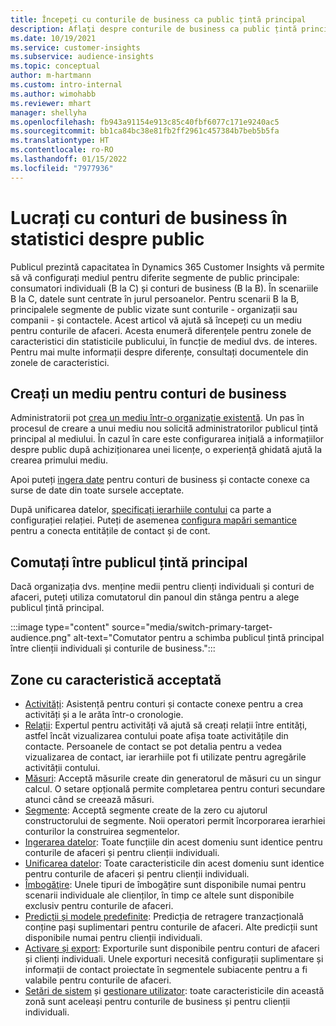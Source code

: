 ```yaml
---
title: Începeți cu conturile de business ca public țintă principal
description: Aflați despre conturile de business ca public țintă principal Dynamics 365 Customer Insights.
ms.date: 10/19/2021
ms.service: customer-insights
ms.subservice: audience-insights
ms.topic: conceptual
author: m-hartmann
ms.custom: intro-internal
ms.author: wimohabb
ms.reviewer: mhart
manager: shellyha
ms.openlocfilehash: fb943a91154e913c85c40fbf6077c171e9240ac5
ms.sourcegitcommit: bb1ca84bc38e81fb2ff2961c457384b7beb5b5fa
ms.translationtype: HT
ms.contentlocale: ro-RO
ms.lasthandoff: 01/15/2022
ms.locfileid: "7977936"
---
```

# <a name="work-with-business-accounts-in-audience-insights"></a>Lucrați cu conturi de business în statistici despre public

Publicul prezintă capacitatea în Dynamics 365 Customer Insights vă permite să vă configurați mediul pentru diferite segmente de public principale: consumatori individuali (B la C) și conturi de business (B la B). În scenariile B la C, datele sunt centrate în jurul persoanelor. Pentru scenarii B la B, principalele segmente de public vizate sunt conturile - organizații sau companii - și contactele. Acest articol vă ajută să începeți cu un mediu pentru conturile de afaceri. Acesta enumeră diferențele pentru zonele de caracteristici din statisticile publicului, în funcție de mediul dvs. de interes. Pentru mai multe informații despre diferențe, consultați documentele din zonele de caracteristici. 

## <a name="create-an-environment-for-business-accounts"></a>Creați un mediu pentru conturi de business

Administratorii pot [crea un mediu într-o organizație existentă](create-environment.md). Un pas în procesul de creare a unui mediu nou solicită administratorilor publicul țintă principal al mediului. În cazul în care este configurarea inițială a informațiilor despre public după achiziționarea unei licențe, o experiență ghidată ajută la crearea primului mediu.

Apoi puteți [ingera date](data-sources.md) pentru conturi de business și contacte conexe ca surse de date din toate sursele acceptate.

După unificarea datelor, [specificați ierarhiile contului](relationships.md#set-up-account-hierarchies) ca parte a configurației relației. Puteți de asemenea [configura mapări semantice](semantic-mappings.md) pentru a conecta entitățile de contact și de cont. 

## <a name="switch-between-primary-target-audience"></a>Comutați între publicul țintă principal

Dacă organizația dvs. menține medii pentru clienți individuali și conturi de afaceri, puteți utiliza comutatorul din panoul din stânga pentru a alege publicul țintă principal.

:::image type="content" source="media/switch-primary-target-audience.png" alt-text="Comutator pentru a schimba publicul țintă principal între clienții individuali și conturile de business.":::

## <a name="supported-feature-areas"></a>Zone cu caracteristică acceptată

- [Activități](activities.md): Asistență pentru conturi și contacte conexe pentru a crea activități și a le arăta într-o cronologie.
- [Relații](relationships.md): Expertul pentru activități vă ajută să creați relații între entități, astfel încât vizualizarea contului poate afișa toate activitățile din contacte. Persoanele de contact se pot detalia pentru a vedea vizualizarea de contact, iar ierarhiile pot fi utilizate pentru agregările activității contului.
- [Măsuri](measures.md): Acceptă măsurile create din generatorul de măsuri cu un singur calcul. O setare opțională permite completarea pentru conturi secundare atunci când se creează măsuri.
- [Segmente](segments.md): Acceptă segmente create de la zero cu ajutorul constructorului de segmente. Noii operatori permit încorporarea ierarhiei conturilor la construirea segmentelor.
- [Ingerarea datelor](data-sources.md): Toate funcțiile din acest domeniu sunt identice pentru conturile de afaceri și pentru clienții individuali.
- [Unificarea datelor](data-unification.md): Toate caracteristicile din acest domeniu sunt identice pentru conturile de afaceri și pentru clienții individuali.
- [Îmbogăţire](enrichment-hub.md): Unele tipuri de îmbogățire sunt disponibile numai pentru scenarii individuale ale clienților, în timp ce altele sunt disponibile exclusiv pentru conturile de afaceri.
- [Predicții și modele predefinite](predictions-overview.md): Predicția de retragere tranzacțională conține pași suplimentari pentru conturile de afaceri. Alte predicții sunt disponibile numai pentru clienții individuali.
- [Activare și export](export-destinations.md): Exporturile sunt disponibile pentru conturi de afaceri și clienți individuali. Unele exporturi necesită configurații suplimentare și informații de contact proiectate în segmentele subiacente pentru a fi valabile pentru conturile de afaceri.
- [Setări de sistem](system.md) și [gestionare utilizator](permissions.md): toate caracteristicile din această zonă sunt aceleași pentru conturile de business și pentru clienții individuali.

